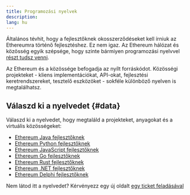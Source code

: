 ```yaml
---
title: Programozási nyelvek
description:
lang: hu
---
```


Általános tévhit, hogy a fejlesztőknek okosszerződéseket kell írniuk az Ethereumra történő fejlesztéshez. Ez nem igaz. Az Ethereum hálózat és közösség egyik szépsége, hogy szinte bármiyen programozási nyelvvel [részt tudsz venni](/community/).

Az Ethereum és a közössége befogadja az nyílt forráskódot. Közösségi projekteket - kliens implementációkat, API-okat, fejlesztési keretrendszereket, tesztelő eszközöket - sokféle különböző nyelven is megtalálhatsz.

## Válaszd ki a nyelvedet {#data}

Válaszd ki a nyelvedet, hogy megtaláld a projekteket, anyagokat és a virtuális közösségeket:

- [Ethereum Java fejlesztőknek](/developers/docs/programming-languages/java/)
- [Ethereum Python fejlesztőknek](/developers/docs/programming-languages/python/)
- [Ethereum JavaScript fejlesztőknek](/developers/docs/programming-languages/javascript/)
- [Ethereum Go fejlesztőknek](/developers/docs/programming-languages/golang/)
- [Ethereum Rust fejlesztőknek](/developers/docs/programming-languages/rust/)
- [Ethereum .NET fejlesztőknek](/developers/docs/programming-languages/dot-net/)
- [Ethereum Delphi fejlesztőknek](/developers/docs/programming-languages/delphi/)

Nem látod itt a nyelvedet? Kérvényezz egy új oldalt [egy ticket feladásával](https://github.com/ethereum/ethereum-org-website/issues/new/choose)
